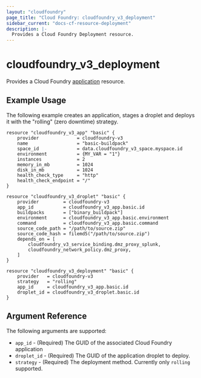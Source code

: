 ```yaml
---
layout: "cloudfoundry"
page_title: "Cloud Foundry: cloudfoundry_v3_deployment"
sidebar_current: "docs-cf-resource-deployment"
description: |-
  Provides a Cloud Foundry Deployment resource.
---
```


# cloudfoundry_v3_deployment

Provides a Cloud Foundry [application](https://docs.cloudfoundry.org/devguide/deploy-apps/deploy-app.html) resource.

## Example Usage

The following example creates an application, stages a droplet and deploys it with the "rolling" (zero downtime) strategy.

```hcl
resource "cloudfoundry_v3_app" "basic" {
	provider              = cloudfoundry-v3
	name                  = "basic-buildpack"
	space_id              = data.cloudfoundry_v3_space.myspace.id
	environment           = {MY_VAR = "1"}
	instances             = 2
	memory_in_mb          = 1024
	disk_in_mb            = 1024
	health_check_type     = "http"
	health_check_endpoint = "/"
}

resource "cloudfoundry_v3_droplet" "basic" {
	provider         = cloudfoundry-v3
	app_id           = cloudfoundry_v3_app.basic.id
	buildpacks       = ["binary_buildpack"]
	environment      = cloudfoundry_v3_app.basic.environment
	command          = cloudfoundry_v3_app.basic.command
	source_code_path = "/path/to/source.zip"
	source_code_hash = filemd5("/path/to/source.zip")
	depends_on = [
		cloudfoundry_v3_service_binding.dmz_proxy_splunk,
		cloudfoundry_network_policy.dmz_proxy,
	]
}

resource "cloudfoundry_v3_deployment" "basic" {
	provider   = cloudfoundry-v3
	strategy   = "rolling"
	app_id     = cloudfoundry_v3_app.basic.id
	droplet_id = cloudfoundry_v3_droplet.basic.id
}
```

## Argument Reference

The following arguments are supported:

* `app_id` - (Required) The GUID of the associated Cloud Foundry application
* `droplet_id` - (Required) The GUID of the application droplet to deploy.
* `strategy` - (Required) The deployment method. Currently only `rolling` supported.

